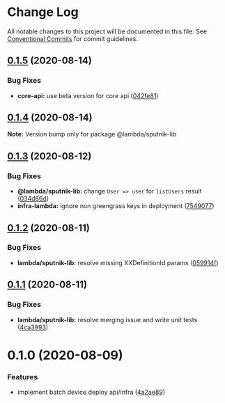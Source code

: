 # Change Log

All notable changes to this project will be documented in this file.
See [Conventional Commits](https://conventionalcommits.org) for commit guidelines.

## [0.1.5](https://github.com/aws-samples/aws-iot-kickstart/compare/@lambda/sputnik-lib@0.1.4...@lambda/sputnik-lib@0.1.5) (2020-08-14)


### Bug Fixes

* **core-api:** use beta version for core api ([042fe81](https://github.com/aws-samples/aws-iot-kickstart/commit/042fe81beb46fa8950a5713f1f8231acddc06971))





## [0.1.4](https://git-codecommit.us-west-2.amazonaws.com/v1/repos/Deathstar/compare/@lambda/sputnik-lib@0.1.3...@lambda/sputnik-lib@0.1.4) (2020-08-14)

**Note:** Version bump only for package @lambda/sputnik-lib





## [0.1.3](https://git-codecommit.us-west-2.amazonaws.com/v1/repos/Deathstar/compare/@lambda/sputnik-lib@0.1.2...@lambda/sputnik-lib@0.1.3) (2020-08-12)


### Bug Fixes

* **@lambda/sputnik-lib:** change `User => user` for `listUsers` result ([034d86d](https://git-codecommit.us-west-2.amazonaws.com/v1/repos/Deathstar/commits/034d86dc2a0b227482575a5790f7e81dbf1cb761))
* **infra-lambda:** ignore non greengrass keys in deployment ([7549077](https://git-codecommit.us-west-2.amazonaws.com/v1/repos/Deathstar/commits/7549077a2d499349d7076dfe479e2c9f29437049))





## [0.1.2](https://git-codecommit.us-west-2.amazonaws.com/v1/repos/Deathstar/compare/@lambda/sputnik-lib@0.1.1...@lambda/sputnik-lib@0.1.2) (2020-08-11)


### Bug Fixes

* **lambda/sputnik-lib:** resolve missing XXDefinitionId params ([059914f](https://git-codecommit.us-west-2.amazonaws.com/v1/repos/Deathstar/commits/059914f31b3ecbbca9bbfc68f4fa6cd93f2c49f9))





## [0.1.1](https://git-codecommit.us-west-2.amazonaws.com/v1/repos/Deathstar/compare/@lambda/sputnik-lib@0.1.0...@lambda/sputnik-lib@0.1.1) (2020-08-11)


### Bug Fixes

* **lambda/sputnik-lib:** resolve merging issue and write unit tests ([4ca3993](https://git-codecommit.us-west-2.amazonaws.com/v1/repos/Deathstar/commits/4ca3993755afe19f1a5e68c4ad7792f66de5d0fa))





# 0.1.0 (2020-08-09)


### Features

* implement batch device deploy api/infra ([4a2ae89](https://git-codecommit.us-west-2.amazonaws.com/v1/repos/Deathstar/commits/4a2ae89f7f3f734521cf738683fcaddd2454dd78))
